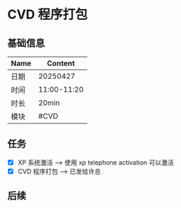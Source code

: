 # CVD 程序打包

## 基础信息

| Name | Content     |
| ---- | ----------- |
| 日期 | 20250427    |
| 时间 | 11:00-11:20 |
| 时长 | 20min       |
| 模块 | #CVD        |

## 任务

- [x] XP 系统激活 --> 使用 xp telephone activation 可以激活
- [x] CVD 程序打包 --> 已发给许总

## 后续
